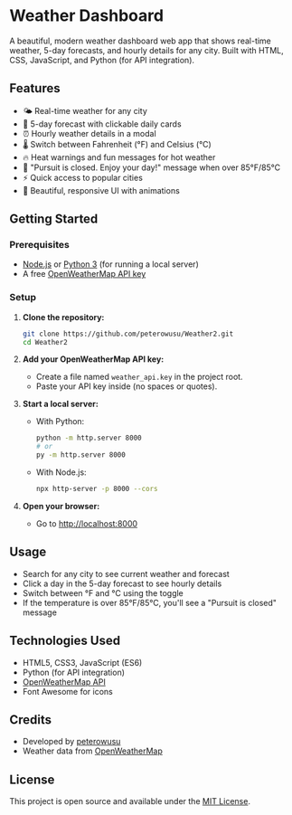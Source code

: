 # Weather Dashboard

A beautiful, modern weather dashboard web app that shows real-time weather, 5-day forecasts, and hourly details for any city. Built with HTML, CSS, JavaScript, and Python (for API integration).

## Features
- 🌤️ Real-time weather for any city
- 📅 5-day forecast with clickable daily cards
- ⏰ Hourly weather details in a modal
- 🌡️ Switch between Fahrenheit (°F) and Celsius (°C)
- 🔥 Heat warnings and fun messages for hot weather
- 🚪 "Pursuit is closed. Enjoy your day!" message when over 85°F/85°C
- ⚡ Quick access to popular cities
- 🎨 Beautiful, responsive UI with animations

## Getting Started

### Prerequisites
- [Node.js](https://nodejs.org/) or [Python 3](https://www.python.org/) (for running a local server)
- A free [OpenWeatherMap API key](https://openweathermap.org/api)

### Setup
1. **Clone the repository:**
   ```bash
   git clone https://github.com/peterowusu/Weather2.git
   cd Weather2
   ```
2. **Add your OpenWeatherMap API key:**
   - Create a file named `weather_api.key` in the project root.
   - Paste your API key inside (no spaces or quotes).

3. **Start a local server:**
   - With Python:
     ```bash
     python -m http.server 8000
     # or
     py -m http.server 8000
     ```
   - With Node.js:
     ```bash
     npx http-server -p 8000 --cors
     ```

4. **Open your browser:**
   - Go to [http://localhost:8000](http://localhost:8000)

## Usage
- Search for any city to see current weather and forecast
- Click a day in the 5-day forecast to see hourly details
- Switch between °F and °C using the toggle
- If the temperature is over 85°F/85°C, you'll see a "Pursuit is closed" message

## Technologies Used
- HTML5, CSS3, JavaScript (ES6)
- Python (for API integration)
- [OpenWeatherMap API](https://openweathermap.org/api)
- Font Awesome for icons

## Credits
- Developed by [peterowusu](https://github.com/peterowusu)
- Weather data from [OpenWeatherMap](https://openweathermap.org/)

## License
This project is open source and available under the [MIT License](LICENSE). 